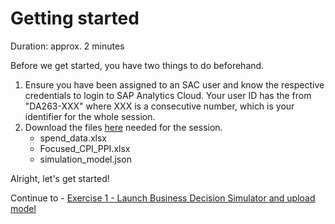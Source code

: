 # Getting started

Duration: approx. 2 minutes

Before we get started, you have two things to do beforehand.

1. Ensure you have been assigned to an SAC user and know the respective credentials to login to SAP Analytics Cloud. Your user ID has the from "DA263-XXX" where XXX is a consecutive number, which is your identifier for the whole session.
2. Download the files [here](../ex1/README.md) needed for the session.
    - spend_data.xlsx
    - Focused_CPI_PPI.xlsx
    - simulation_model.json

Alright, let's get started!

Continue to - [Exercise 1 - Launch Business Decision Simulator and upload model](../ex1/README.md)

